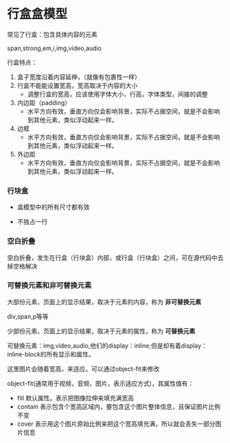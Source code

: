 # 行盒盒模型

常见了行盒：包含具体内容的元素

span,strong,em,i,img,video,audio

行盒特点：

1. 盒子宽度沿着内容延伸，（就像有包裹性一样）
1. 行盒不能能设置宽高，宽高取决于内容的大小
   - 调整行盒的宽高，应该使用字体大小，行高，字体类型，间接的调整
1. 内边距（padding）
   - ​	水平方向有效，垂直方向仅会影响背景，实际不占据空间，就是不会影响到其他元素，类似浮动起来一样。
1. 边框
   - 水平方向有效，垂直方向仅会影响背景，实际不占据空间，就是不会影响到其他元素，类似浮动起来一样。
1. 外边距
   - 水平方向有效，垂直方向仅会影响背景，实际不占据空间，就是不会影响到其他元素，类似浮动起来一样。



### 行块盒

- 盒模型中的所有尺寸都有效

- 不独占一行



### 空白折叠

空白折叠，发生在行盒（行块盒）内部，或行盒（行块盒）之间，可在源代码中去掉空格解决



### 可替换元素和非可替换元素

大部份元素，页面上的显示结果，取决于元素的内容，称为 **非可替换元素**

div,span,p等等

少部份元素，页面上的显示结果，取决于元素的属性，称为 **可替换元素**

可替换元素：img,video,audio,他们的display：inline;但是却有着display：inline-block的所有显示和属性。





这里图片会随着宽高，来适应。可以通过object-fit来修改

object-fit(通常用于视频，音频，图片，表示适应方式)，其属性值有：

- fill  默认属性。表示把图像拉伸来填充满宽高
- contain 表示包含个宽高区域内，要包含这个图片整体信息，且保证图片比例不变
- cover  表示用这个图片原始比例来把这个宽高填充满，所以就会丢失一部分图片信息